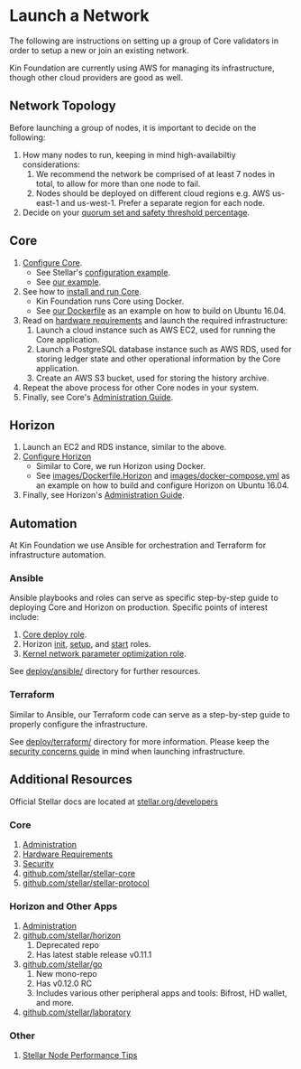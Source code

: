 # Launch a Network

The following are instructions on setting up a group of Core validators in order to setup a new or join an existing network.

Kin Foundation are currently using AWS for managing its infrastructure, though other cloud providers are good as well.

## Network Topology

Before launching a group of nodes, it is important to decide on the following:

1. How many nodes to run, keeping in mind high-availabiltiy considerations:
    1. We recommend the network be comprised of at least 7 nodes in total, to allow for more than one node to fail.
    1. Nodes should be deployed on different cloud regions e.g. AWS us-east-1 and us-west-1. Prefer a separate region for each node.
1. Decide on your [quorum set and safety threshold percentage](https://www.stellar.org/developers/stellar-core/software/admin.html#crafting-a-quorum-set).

## Core

1. [Configure Core](https://www.stellar.org/developers/stellar-core/software/admin.html).
    - See Stellar's [configuration example](https://github.com/stellar/stellar-core/blob/master/docs/stellar-core_example.cfg).
    - See [our example](deploy/ansible/playbooks/roles/stellar-core/templates/stellar-core.cfg.j2).
1. See how to [install and run Core](https://github.com/stellar/stellar-core/blob/master/INSTALL.md).
    - Kin Foundation runs Core using Docker.
    - See [our Dockerfile](images/dockerfiles/Dockerfile.stellar-core) as an example on how to build on Ubuntu 16.04.
1. Read on [hardware requirements](https://www.stellar.org/developers/guides/hardware.html) and launch the required infrastructure:
    1. Launch a cloud instance such as AWS EC2, used for running the Core application.
    1. Launch a PostgreSQL database instance such as AWS RDS, used for storing ledger state and other operational information by the Core application.
    1. Create an AWS S3 bucket, used for storing the history archive.
1. Repeat the above process for other Core nodes in your system.
1. Finally, see Core's [Administration Guide](https://www.stellar.org/developers/stellar-core/software/admin.html).

## Horizon

1. Launch an EC2 and RDS instance, similar to the above.
1. [Configure Horizon](https://www.stellar.org/developers/horizon/reference/admin.html#configuring)
    - Similar to Core, we run Horizon using Docker.
    - See [images/Dockerfile.Horizon](images/Dockerfile.horizon) and [images/docker-compose.yml](images/docker-compose.yml)
as an example on how to build and configure Horizon on Ubuntu 16.04.
1. Finally, see Horizon's [Administration Guide](https://www.stellar.org/developers/horizon/reference/admin.html).

## Automation

At Kin Foundation we use Ansible for orchestration and Terraform for infrastructure automation.

### Ansible

Ansible playbooks and roles can serve as specific step-by-step guide to deploying Core and Horizon on production.
Specific points of interest include:

1. [Core deploy role](deploy/ansible/playbooks/roles/stellar-core).
1. Horizon [init](deploy/ansible/playbooks/roles/stellar-core),
[setup](deploy/ansible/playbooks/roles/horizon-setup),
and [start](deploy/ansible/playbooks/roles/horizon-start) roles.
1. [Kernel network parameter optimization role](deploy/ansible/playbooks/roles/optimize-network).

See [deploy/ansible/](deploy/ansible) directory for further resources.

### Terraform

Similar to Ansible, our Terraform code can serve as a step-by-step guide to properly configure the infrastructure.

See [deploy/terraform/](deploy/terraform) directory for more information.
Please keep the [security concerns guide](SECURITY.md) in mind when launching infrastructure.

## Additional Resources

Official Stellar docs are located at [stellar.org/developers](https://www.stellar.org/developers/)

### Core

1. [Administration](https://www.stellar.org/developers/stellar-core/software/admin.html)
1. [Hardware Requirements](https://www.stellar.org/developers/guides/hardware.html)
1. [Security](https://www.stellar.org/developers/guides/security.html)
1. [github.com/stellar/stellar-core](https://github.com/stellar/stellar-core)
1. [github.com/stellar/stellar-protocol](https://github.com/stellar/stellar-protocol)

### Horizon and Other Apps

1. [Administration](https://www.stellar.org/developers/horizon/reference/admin.html)
1. [github.com/stellar/horizon](https://github.com/stellar/horizon)
    1. Deprecated repo
    1. Has latest stable release v0.11.1
1. [github.com/stellar/go](https://github.com/stellar/go)
    1. New mono-repo
    1. Has v0.12.0 RC
    1. Includes various other peripheral apps and tools: Bifrost, HD wallet, and more.
1. [github.com/stellar/laboratory](https://github.com/stellar/laboratory)

### Other

1. [Stellar Node Performance Tips](https://galactictalk.org/d/279-effectively-run-your-stellar-validator-node-performance-tips)
